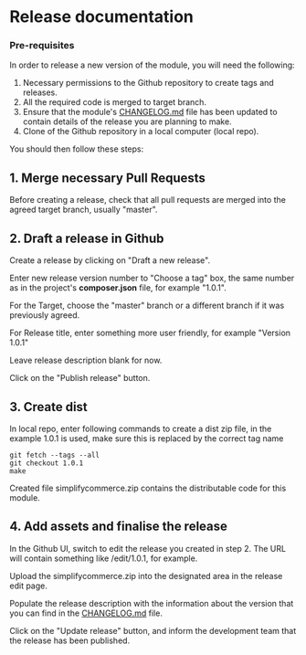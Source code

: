# Release documentation

### Pre-requisites
In order to release a new version of the module, you will need the following:

1. Necessary permissions to the Github repository to create tags and releases.
2. All the required code is merged to target branch.
3. Ensure that the module's [CHANGELOG.md](CHANGELOG.md) file has been updated to contain details of the release you are planning to make.
4. Clone of the Github repository in a local computer (local repo).

You should then follow these steps:

## 1. Merge necessary Pull Requests
Before creating a release, check that all pull requests are merged into the agreed target branch, usually "master".

## 2. Draft a release in Github
Create a release by clicking on "Draft a new release".

Enter new release version number to "Choose a tag" box, the same number as in the project's **composer.json** file, for example "1.0.1".

For the Target, choose the "master" branch or a different branch if it was previously agreed.

For Release title, enter something more user friendly, for example "Version 1.0.1"

Leave release description blank for now.

Click on the "Publish release" button.

## 3. Create dist
In local repo, enter following commands to create a dist zip file, in the example 1.0.1 is used, make sure this is replaced by the correct tag name

```
git fetch --tags --all
git checkout 1.0.1
make
```

Created file simplifycommerce.zip contains the distributable code for this module.

## 4. Add assets and finalise the release
In the Github UI, switch to edit the release you created in step 2. The URL will contain something like /edit/1.0.1, for example.

Upload the simplifycommerce.zip into the designated area in the release edit page.

Populate the release description with the information about the version that you can find in the [CHANGELOG.md](CHANGELOG.md) file.

Click on the "Update release" button, and inform the development team that the release has been published.

